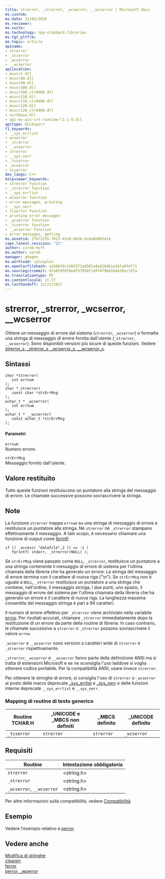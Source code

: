 ```yaml
---
title: strerror, _strerror, _wcserror, __wcserror | Microsoft Docs
ms.custom: 
ms.date: 11/04/2016
ms.reviewer: 
ms.suite: 
ms.technology: cpp-standard-libraries
ms.tgt_pltfrm: 
ms.topic: article
apiname:
- strerror
- _strerror
- _wcserror
- __wcserror
apilocation:
- msvcrt.dll
- msvcr80.dll
- msvcr90.dll
- msvcr100.dll
- msvcr100_clr0400.dll
- msvcr110.dll
- msvcr110_clr0400.dll
- msvcr120.dll
- msvcr120_clr0400.dll
- ucrtbase.dll
- api-ms-win-crt-runtime-l1-1-0.dll
apitype: DLLExport
f1_keywords:
- __sys_errlist
- wcserror
- _strerror
- __wcserror
- strerror
- __sys_nerr
- _tcserror
- _wcserror
- tcserror
dev_langs: C++
helpviewer_keywords:
- strerror function
- _strerror function
- __sys_errlist
- wcserror function
- error messages, printing
- __sys_nerr
- tcserror function
- printing error messages
- _wcserror function
- _tcserror function
- __wcserror function
- error messages, getting
ms.assetid: 27b72255-f627-43c0-8836-bcda8b003e14
caps.latest.revision: "21"
author: corob-msft
ms.author: corob
manager: ghogen
ms.workload: cplusplus
ms.openlocfilehash: a268830c14025f3a9581a4ad28481a54fa9f4f71
ms.sourcegitcommit: 8fa8fdf0fbb4f57950f1e8f4f9b81b4d39ec7d7a
ms.translationtype: MT
ms.contentlocale: it-IT
ms.lasthandoff: 12/21/2017
---
```

# <a name="strerror-strerror-wcserror-wcserror"></a>strerror, _strerror, _wcserror, __wcserror
Ottiene un messaggio di errore dal sistema (`strerror`, `_wcserror`) o formatta una stringa di messaggio di errore fornita dall'utente (`_strerror`, `__wcserror`). Sono disponibili versioni più sicure di queste funzioni. Vedere [strerror_s, _strerror_s, _wcserror_s, \__wcserror_s](../../c-runtime-library/reference/strerror-s-strerror-s-wcserror-s-wcserror-s.md).  
  
## <a name="syntax"></a>Sintassi  
  
```  
char *strerror(  
   int errnum   
);  
char *_strerror(  
   const char *strErrMsg   
);  
wchar_t * _wcserror(  
   int errnum   
);  
wchar_t * __wcserror(  
   const wchar_t *strErrMsg   
);  
```  
  
#### <a name="parameters"></a>Parametri  
 `errnum`  
 Numero errore.  
  
 `strErrMsg`  
 Messaggio fornito dall'utente.  
  
## <a name="return-value"></a>Valore restituito  
 Tutte queste funzioni restituiscono un puntatore alla stringa del messaggio di errore. Le chiamate successive possono sovrascrivere la stringa.  
  
## <a name="remarks"></a>Note  
 La funzione `strerror` mappa `errnum` su una stringa di messaggio di errore e restituisce un puntatore alla stringa. Né `strerror` né `_strerror` stampano effettivamente il messaggio. A tale scopo, è necessario chiamare una funzione di output come [fprintf](../../c-runtime-library/reference/fprintf-fprintf-l-fwprintf-fwprintf-l.md):  
  
```  
if (( _access( "datafile",2 )) == -1 )  
   fprintf( stderr, _strerror(NULL) );  
```  
  
 Se `strErrMsg` viene passato come `NULL`, `_strerror`, restituisce un puntatore a una stringa contenente il messaggio di errore di sistema per l'ultima chiamata della libreria che ha generato un errore. La stringa del messaggio di errore termina con il carattere di nuova riga ("\n"). Se `strErrMsg` non è uguale a `NULL`, `_strerror` restituisce un puntatore a una stringa che contiene, nell'ordine, il messaggio stringa, i due punti, uno spazio, il messaggio di errore del sistema per l'ultima chiamata della libreria che ha generato un errore e il carattere di nuova riga. La lunghezza massima consentita del messaggio stringa è pari a 94 caratteri.  
  
 Il numero di errore effettivo per `_strerror` viene archiviato nella variabile [errno](../../c-runtime-library/errno-doserrno-sys-errlist-and-sys-nerr.md). Per risultati accurati, chiamare `_strerror` immediatamente dopo la restituzione di un errore da parte della routine di libreria. In caso contrario, le chiamate successive a `strerror` o `_strerror` possono sovrascrivere il valore `errno`.  
  
 `_wcserror` e `__wcserror` sono versioni a caratteri wide di `strerror` e `_strerror` rispettivamente.  
  
 `_strerror`, `_wcserror` e `__wcserror` fanno parte della definizione ANSI ma si tratta di estensioni Microsoft e se ne sconsiglia l'uso laddove si voglia ottenere codice portabile. Per la compatibilità ANSI, usare invece `strerror`.  
  
 Per ottenere le stringhe di errore, si consiglia l'uso di `strerror` o `_wcserror` al posto delle macro deprecate [_sys_errlist](../../c-runtime-library/errno-doserrno-sys-errlist-and-sys-nerr.md) e [_sys_nerr](../../c-runtime-library/errno-doserrno-sys-errlist-and-sys-nerr.md) e delle funzioni interne deprecate `__sys_errlist` e `__sys_nerr`.  
  
### <a name="generic-text-routine-mappings"></a>Mapping di routine di testo generico  
  
|Routine TCHAR.H|_UNICODE e _MBCS non definiti|_MBCS definito|_UNICODE definito|  
|---------------------|------------------------------------|--------------------|-----------------------|  
|`_tcserror`|`strerror`|`strerror`|`_wcserror`|  
  
## <a name="requirements"></a>Requisiti  
  
|Routine|Intestazione obbligatoria|  
|-------------|---------------------|  
|`strerror`|\<string.h>|  
|`_strerror`|\<string.h>|  
|`_wcserror`, `__wcserror`|\<string.h>|  
  
 Per altre informazioni sulla compatibilità, vedere [Compatibilità](../../c-runtime-library/compatibility.md).  
  
## <a name="example"></a>Esempio  
 Vedere l'esempio relativo a [perror](../../c-runtime-library/reference/perror-wperror.md).  
  
## <a name="see-also"></a>Vedere anche  
 [Modifica di stringhe](../../c-runtime-library/string-manipulation-crt.md)   
 [clearerr](../../c-runtime-library/reference/clearerr.md)   
 [ferror](../../c-runtime-library/reference/ferror.md)   
 [perror, _wperror](../../c-runtime-library/reference/perror-wperror.md)